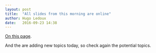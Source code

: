 ```yaml
---
layout: post
title:  "All slides from this morning are online"
author: Hugo Ledoux
date:   2016-09-23 14:38
---
```


[On this page](https://3d.bk.tudelft.nl/courses/geo2020/introsession/).

And the are adding new topics today, so check again the potential topics.



